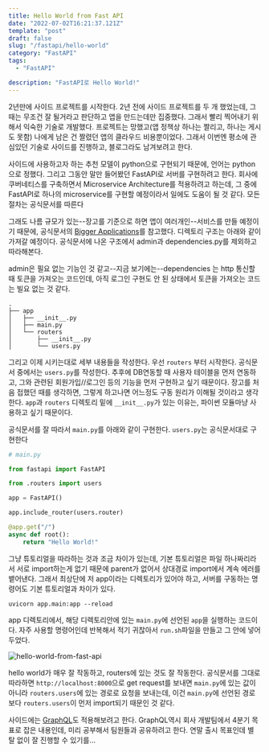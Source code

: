 ```yaml
---
title: Hello World from Fast API
date: "2022-07-02T16:21:37.121Z"
template: "post"
draft: false
slug: "/fastapi/hello-world"
category: "FastAPI"
tags:
  - "FastAPI"

description: "FastAPI로 Hello World!"
---
```


2년만에 사이드 프로젝트를 시작한다. 2년 전에 사이드 프로젝트를 두 개 했었는데, 그 때는 무조건 잘 될거라고 판단하고 앱을 만드는데만 집중했다. 그래서 빨리 찍어내기 위해서 익숙한 기술로 개발했다. 프로젝트는 망했고(앱 정책상 하나는 짤리고, 하나는 게시도 못함) 나에게 남은 건 짤렸던 앱의 클라우드 비용뿐이었다. 그래서 이번엔 평소에 관심있던 기술로 사이드를 진행하고, 블로그라도 남겨보려고 한다. 

사이드에 사용하고자 하는 추천 모델이 python으로 구현되기 때문에, 언어는 python으로 정했다. 그리고 그동안 말만 들어봤던 FastAPI로 서버를 구현하려고 한다. 회사에 쿠버네티스를 구축하면서 Microservice Architecture를 적용하려고 하는데, 그 중에 FastAPI로 하나의 microservice를 구현할 예정이라서 일에도 도움이 될 것 같다. 모든 절차는 공식문서를 따른다 

그래도 나름 규모가 있는--장고를 기준으로 하면 앱이 여러개인--서비스를 만들 예정이기 때문에, 공식문서의 [Bigger Applications](https://fastapi.tiangolo.com/tutorial/bigger-applications/)를 참고했다. 디렉토리 구조는 아래와 같이 가져갈 예정이다. 공식문서에 나온 구조에서 admin과 dependencies.py를 제외하고 따라해본다.

admin은 필요 없는 기능인 것 같고--지금 보기에는--dependencies 는 http 통신할 때 토큰을 가져오는 코드인데, 아직 로그인 구현도 안 된 상태에서 토큰을 가져오는 코드는 빌요 없는 것 같다. 

```
.
├── app
│   ├── __init__.py
│   ├── main.py
│   └── routers
│       ├── __init__.py
│       └── users.py

```

그리고 이제 시키는대로 세부 내용들을 작성한다. 우선 `routers` 부터 시작한다. 공식문서 중에서는 `users.py`를 작성한다. 추후에 DB연동할 때 사용자 테이블을 먼저 연동하고, 그와 관련된 회원가입//로그인 등의 기능을 먼저 구현하고 싶기 때문이다. 장고를 처음 접했던 때를 생각하면, 그렇게 하고나면 어느정도 구동 원리가 이해될 것이라고 생각한다. `app`과 `routers` 디렉토리 밑에 `__init__.py`가 있는 이유는, 파이썬 모듈마냥 사용하고 싶기 때문이다. 

공식문서를 잘 따라서 `main.py`를 아래와 같이 구현한다. `users.py`는 공식문서대로 구현한다

```python
# main.py

from fastapi import FastAPI

from .routers import users

app = FastAPI()

app.include_router(users.router)

@app.get("/")
async def root():
    return "Hello World!"
```

그냥 튜토리얼을 따라하는 것과 조금 차이가 있는데, 기본 튜토리얼은 파일 하나짜리라서 서로 import하는게 없기 때문에 parent가 없어서 상대경로 import에서 계속 에러를 뱉어낸다. 그래서 최상단에 저 app이라는 디렉토리가 있어야 하고, 서버를 구동하는 명령어도 기본 튜토리얼과 차이가 있다. 

`uvicorn app.main:app --reload`

app 디렉토리에서, 해당 디렉토리안에 있는 `main.py`에 선언된 `app`을 실행하는 코드이다. 자주 사용할 명령어인데 반복해서 적기 귀찮아서 `run.sh`파일을 만들고 그 안에 넣어두었다. 

![hello-world-from-fast-api](https://i.imgur.com/Fypz0l7.png)

hello world가 매우 잘 작동하고, routers에 있는 것도 잘 작동한다. 
공식문서를 그대로 따라하면 `http://localhost:8000`으로 get request를 보내면 `main.py`에 있는 값이 아니라 `routers.users`에 있는 경로로 요청을 보내는데, 이건 `main.py`에 선언된 경로보다 `routers.users`이 먼저 import되기 때문인 것 같다. 

사이드에는 [GraphQL](https://graphql.org/)도 적용해보려고 한다. GraphQL역시 회사 개발팀에서 4분기 목표로 잡은 내용인데, 미리 공부해서 팀원들과 공유하려고 한다. 연말 출시 목표인데 별 탈 없이 잘 진행할 수 있기를...
